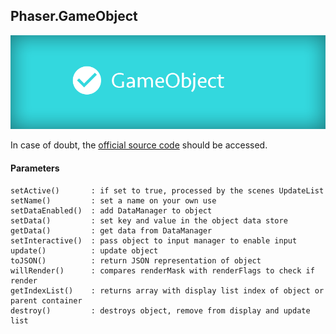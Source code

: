 ## Phaser.GameObject

![Phaser.GameObject](/assets/cheatsheets/gameobject.png)

In case of doubt, the [official source code](https://github.com/photonstorm/phaser) should be accessed.

#### Parameters

```
setActive()       : if set to true, processed by the scenes UpdateList
setName()         : set a name on your own use
setDataEnabled()  : add DataManager to object
setData()         : set key and value in the object data store
getData()         : get data from DataManager
setInteractive()  : pass object to input manager to enable input
update()          : update object
toJSON()          : return JSON representation of object
willRender()      : compares renderMask with renderFlags to check if render
getIndexList()    : returns array with display list index of object or parent container
destroy()         : destroys object, remove from display and update list
```
